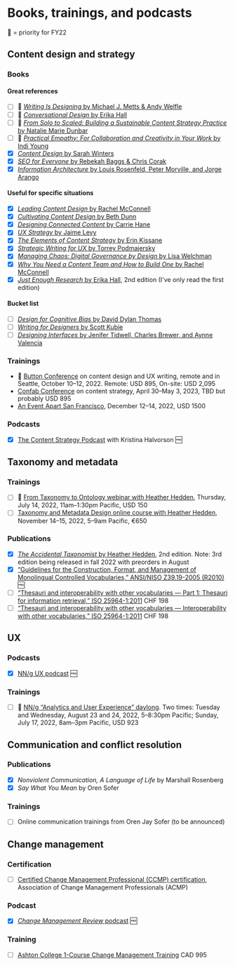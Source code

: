 # Books, trainings, and podcasts

🌟 = priority for FY22

## Content design and strategy

### Books

#### Great references

- [ ] 🌟 [_Writing Is Designing_ by Michael J. Metts & Andy Welfle](https://rosenfeldmedia.com/books/writing-is-designing/)
- [ ] 🌟 [_Conversational Design_ by Erika Hall](https://abookapart.com/products/conversational-design)
- [ ] 🌟 [_From Solo to Scaled: Building a Sustainable Content Strategy Practice_ by Natalie Marie Dunbar](https://rosenfeldmedia.com/books/from-solo-to-scaled-building-a-sustainable-content-strategy-practice/details/table-of-contents/)
- [ ] 🌟 [_Practical Empathy: For Collaboration and Creativity in Your Work_ by Indi Young](https://rosenfeldmedia.com/books/practical-empathy/details/testimonials/)
- [x] [_Content Design_ by Sarah Winters](https://contentdesign.london/store/the-content-design-book/)
- [x] [_SEO for Everyone_ by Rebekah Baggs & Chris Corak](https://abookapart.com/products/seo-for-everyone)
- [x] [_Information Architecture_ by Louis Rosenfeld, Peter Morville, and Jorge Arango](https://www.oreilly.com/library/view/information-architecture-4th/9781491913529/)

#### Useful for specific situations

- [x] [_Leading Content Design_ by Rachel McConnell](https://abookapart.com/products/leading-content-design)
- [x] [_Cultivating Content Design_ by Beth Dunn](https://abookapart.com/products/cultivating-content-design)
- [x] [_Designing Connected Content_ by Carrie Hane](https://www.oreilly.com/library/view/designing-connected-content/9780134764061/)
- [x] [_UX Strategy_ by Jaime Levy](https://www.oreilly.com/library/view/ux-strategy-2nd/9781492052425/)
- [x] [_The Elements of Content Strategy_ by Erin Kissane](https://abookapart.com/products/the-elements-of-content-strategy)
- [x] [_Strategic Writing for UX_ by Torrey Podmajersky](https://www.oreilly.com/library/view/strategic-writing-for/9781492049388/)
- [x] [_Managing Chaos: Digital Governance by Design_ by Lisa Welchman](https://rosenfeldmedia.com/books/managing-chaos/)
- [x] [_Why You Need a Content Team and How to Build One_ by Rachel McConnell](https://www.amazon.com/Why-need-content-team-build/dp/1720128448)
- [x] [_Just Enough Research_ by Erika Hall](https://abookapart.com/products/just-enough-research), 2nd edition (I've only read the first edition) 

#### Bucket list

- [ ] [_Design for Cognitive Bias_ by David Dylan Thomas](https://abookapart.com/products/design-for-cognitive-bias)
- [ ] [_Writing for Designers_ by Scott Kubie](https://abookapart.com/products/writing-for-designers)
- [ ] [_Designing Interfaces_ by Jenifer Tidwell, Charles Brewer, and Aynne Valencia](https://www.oreilly.com/library/view/designing-interfaces-3rd/9781492051954/)

### Trainings

- 🌟 [Button Conference](https://www.buttonconf.com/) on content design and UX writing, remote and in Seattle, October 10–12, 2022. Remote: USD 895, On-site: USD 2,095
- [Confab Conference](https://www.confabevents.com/) on content strategy, April 30–May 3, 2023, TBD but probably USD 895
- [An Event Apart San Francisco](https://www.aneventapart.com/event/san-francisco-2022), December 12–14, 2022, USD 1500

### Podcasts

- [x] [The Content Strategy Podcast](https://www.contentstrategy.com/episodes) with Kristina Halvorson 🆓

## Taxonomy and metadata

### Trainings

- [ ] 🌟 [From Taxonomy to Ontology webinar with Heather Hedden](https://www.pathlms.com/sla/courses/43821/webinars/30332), Thursday, July 14, 2022, 11am–1:30pm Pacific, USD 150
- [ ] [Taxonomy and Metadata Design online course with Heather Hedden](https://technologytransfer.it/events-mec/taxonomy-and-metadata-design-2/), November 14–15, 2022, 5–9am Pacific, €650

### Publications

- [x] [_The Accidental Taxonomist_ by Heather Hedden](http://www.hedden-information.com/accidental-taxonomist/), 2nd edition. Note: 3rd edition being released in fall 2022 with preorders in August
- [x] [“Guidelines for the Construction, Format, and Management of Monolingual Controlled Vocabularies,” ANSI/NISO Z39.19-2005 (R2010)](https://www.niso.org/publications/ansiniso-z3919-2005-r2010) 🆓
- [ ] [“Thesauri and interoperability with other vocabularies — Part 1: Thesauri for information retrieval,” ISO 25964-1:2011](https://www.iso.org/standard/53657.html) CHF 198
- [ ] [“Thesauri and interoperability with other vocabularies — Interoperability with other vocabularies,” ISO 25964-1:2011](https://www.iso.org/standard/53657.html) CHF 198

## UX

### Podcasts

- [x] [NN/g UX podcast](https://podcasts.apple.com/us/podcast/nn-g-ux-podcast/id1527196035) 🆓

### Trainings

- [ ] 🌟  [NN/g “Analytics and User Experience” daylong](https://www.nngroup.com/training/course/3917/analytics-and-user-experience/). Two times: Tuesday and Wednesday, August 23 and 24, 2022, 5–8:30pm Pacific; Sunday, July 17, 2022, 8am–3pm Pacific, USD 923

## Communication and conflict resolution

### Publications

- [x] _Nonviolent Communication, A Language of Life_ by Marshall Rosenberg
- [x] _Say What You Mean_ by Oren Sofer 

### Trainings

- [ ] Online communication trainings from Oren Jay Sofer (to be announced)

## Change management

### Certification

- [ ] [Certified Change Management Professional (CCMP) certification](https://www.acmpglobal.org/page/ccmp), Association of Change Management Professionals (ACMP)

### Podcast

- [x] [_Change Management Review_ podcast](https://podcasts.apple.com/us/podcast/change-management-review-podcast/id1147293346) 🆓

### Training

- [ ] [Ashton College 1-Course Change Management Training](https://www.ashtoncollege.ca/programs/change-management/) CAD 995
